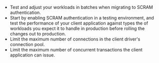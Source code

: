 - Test and adjust your workloads in batches when migrating to SCRAM authentication.
- Start by enabling SCRAM authentication in a testing environment, and test the performance of your client application against types the of workloads you expect it to handle in production before rolling the changes out to production.
- Limit the maximum number of connections in the client driver's connection pool.
- Limit the maximum number of concurrent transactions the client application can issue.

